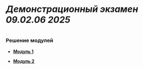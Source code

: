 # *Демонстрационный экзамен 09.02.06 2025*

#

### Решение модулей

- **[Модуль 1](https://github.com/kittok/demo2025/tree/module1)**

- **[Модуль 2](https://github.com/kittok/demo2025/tree/module2)**

#
